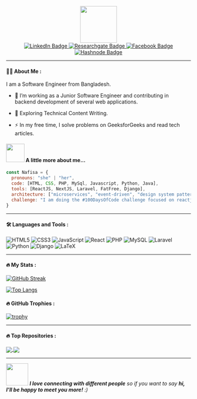 <div id="header" align="center">
  <img src="https://media.giphy.com/media/L1R1tvI9svkIWwpVYr/giphy.gif" width="100"/>

  <div id="badges">
     <a href="https://www.linkedin.com/in/nafisa-nawer/">
       <img src="https://img.shields.io/badge/LinkedIn-blue?style=for-the-badge&logo=linkedin&logoColor=white" alt="LinkedIn Badge"/>
     </a>
     <a href="https://www.researchgate.net/profile/Nafisa-Nawer">
       <img src="https://img.shields.io/badge/researchgate-00CCBB?style=for-the-badge&logo=researchgate&logoColor=white" alt="Researchgate Badge"/>
     </a>
     <a href="https://www.facebook.com/nnawar706">
       <img src="https://img.shields.io/badge/Facebook-blue?logo=facebook&logoColor=white&style=for-the-badge" alt="Facebook Badge"/>
     </a>
     <a href="https://hashnode.com/@nnawar706">
       <img src="https://img.shields.io/badge/Hashnode-blue?style=for-the-badge&logo=hashnode&logoColor=white" alt="Hashnode Badge"/>
     </a>
     <a>
  </div>

  <img src="https://komarev.com/ghpvc/?username=nnawar706&style=flat-square&color=blue" alt=""/>

</div>

---

#### :woman_technologist: About Me :
I am a Software Engineer from Bangladesh.

- :telescope: I’m working as a Junior Software Engineer and contributing in backend development of several web applications.

- :seedling: Exploring Technical Content Writing.

- :zap: In my free time, I solve problems on GeeksforGeeks and read tech articles.

#### <img src="https://media.giphy.com/media/VgCDAzcKvsR6OM0uWg/giphy.gif" width="50"> A little more about me...  

```javascript
const Nafisa = {
  pronouns: "she" | "her",
  code: [HTML, CSS, PHP, MySql, Javascript, Python, Java],
  tools: [ReactJS, NextJS, Laravel, FatFree, Django],
  architecture: ["microservices", "event-driven", "design system pattern"],
  challenge: "I am doing the #100DaysOfCode challenge focused on reactjs and typescript"
}
```

---

#### :hammer_and_wrench: Languages and Tools :

  ![HTML5](https://img.shields.io/badge/html5-%23E34F26.svg?style=for-the-badge&logo=html5&logoColor=white)
  ![CSS3](https://img.shields.io/badge/css3-%231572B6.svg?style=for-the-badge&logo=css3&logoColor=white)
  ![JavaScript](https://img.shields.io/badge/javascript-%23323330.svg?style=for-the-badge&logo=javascript&logoColor=%23F7DF1E)
  ![React](https://img.shields.io/badge/react-%2320232a.svg?style=for-the-badge&logo=react&logoColor=%2361DAFB)
  ![PHP](https://img.shields.io/badge/php-%23777BB4.svg?style=for-the-badge&logo=php&logoColor=white)
  ![MySQL](https://img.shields.io/badge/mysql-%2300f.svg?style=for-the-badge&logo=mysql&logoColor=white)
  ![Laravel](https://img.shields.io/badge/laravel-%23FF2D20.svg?style=for-the-badge&logo=laravel&logoColor=white)
  ![Python](https://img.shields.io/badge/python-3670A0?style=for-the-badge&logo=python&logoColor=ffdd54)
  ![Django](https://img.shields.io/badge/django-%23092E20.svg?style=for-the-badge&logo=django&logoColor=white)
  ![LaTeX](https://img.shields.io/badge/latex-%23008080.svg?style=for-the-badge&logo=latex&logoColor=white)

---

#### :fire: My Stats :

[![GitHub Streak](http://github-readme-streak-stats.herokuapp.com?user=nnawar706&theme=highcontrast&hide_border=false)](https://git.io/streak-stats)

[![Top Langs](https://github-readme-stats.vercel.app/api/top-langs/?username=nnawar706&layout=compact&theme=vision-friendly-dark)](https://github.com/anuraghazra/github-readme-stats)

#### :fire: GitHub Trophies :

[![trophy](https://github-profile-trophy.vercel.app/?username=nnawar706&theme=dark_lover)](https://github.com/ryo-ma/github-profile-trophy)

---

#### :fire: Top Repositories :


<a href="https://github.com/nnawar706/PAWS">
  <img align="center" src="https://github-readme-stats.vercel.app/api/pin/?username=nnawar706&repo=recreate&theme=highcontrast" />
</a>
<a href="https://github.com/nnawar706/Write-Up">
  <img align="center" src="https://github-readme-stats.vercel.app/api/pin/?username=nnawar706&repo=codearc&theme=highcontrast" />
</a>

---

<img src="https://media.giphy.com/media/LnQjpWaON8nhr21vNW/giphy.gif" width="60"> <em><b>I love connecting with different people</b> so if you want to say <b>hi, I'll be happy to meet you more!</b> :)</em>

  

<!---
nnawar706/nnawar706 is a ✨ special ✨ repository because its `README.md` (this file) appears on your GitHub profile.
You can click the Preview link to take a look at your changes.
--->
